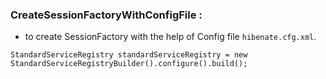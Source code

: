 ### CreateSessionFactoryWithConfigFile :
 - to create SessionFactory with the help of Config file `hibenate.cfg.xml`.

```
StandardServiceRegistry standardServiceRegistry = new StandardServiceRegistryBuilder().configure().build();
```